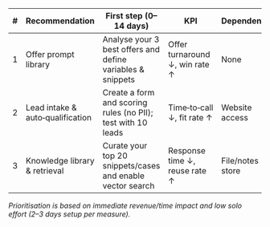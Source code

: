 <!-- PURPOSE: 3 prioritized recommendations as a table, solo‑ready, with first step (0–14 days). -->
<!-- OUTPUT: HTML table + short rationale paragraph. -->

<table>
  <thead>
    <tr><th>#</th><th>Recommendation</th><th>First step (0–14 days)</th><th>KPI</th><th>Dependencies</th><th>ROI/Payback</th></tr>
  </thead>
  <tbody>
    <tr>
      <td>1</td><td>Offer prompt library</td>
      <td>Analyse your 3 best offers and define variables &amp; snippets</td>
      <td>Offer turnaround ↓, win rate ↑</td>
      <td>None</td><td>Target: ≤ 4 months</td>
    </tr>
    <tr>
      <td>2</td><td>Lead intake &amp; auto‑qualification</td>
      <td>Create a form and scoring rules (no PII); test with 10 leads</td>
      <td>Time‑to‑call ↓, fit rate ↑</td>
      <td>Website access</td><td>Target: ≤ 4 months</td>
    </tr>
    <tr>
      <td>3</td><td>Knowledge library &amp; retrieval</td>
      <td>Curate your top 20 snippets/cases and enable vector search</td>
      <td>Response time ↓, reuse rate ↑</td>
      <td>File/notes store</td><td>Target: ≤ 4 months</td>
    </tr>
  </tbody>
</table>
<p><em>Prioritisation is based on immediate revenue/time impact and low solo effort (2–3 days setup per measure).</em></p>